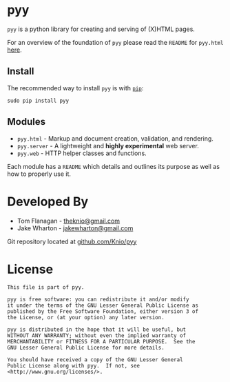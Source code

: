 pyy
===

`pyy` is a python library for creating and serving of (X)HTML pages.

For an overview of the foundation of `pyy` please read the `README` for
`pyy.html` [here](http://github.com/Knio/pyy/blob/dev/pyy/html/README.md).


Install
-------

The recommended way to install `pyy` is with
[`pip`](http://pypi.python.org/pypi/pip/):

    sudo pip install pyy


Modules
-------

*   `pyy.html` - Markup and document creation, validation, and rendering.
*   `pyy.server` - A lightweight and __highly experimental__ web server.
*   `pyy.web` - HTTP helper classes and functions.

Each module has a `README` which details and outlines its purpose as well as
how to properly use it.



Developed By
============

* Tom Flanagan - <theknio@gmail.com>
* Jake Wharton - <jakewharton@gmail.com>

Git repository located at
[github.com/Knio/pyy](http://github.com/Knio/pyy)


License
=======

    This file is part of pyy.

    pyy is free software: you can redistribute it and/or modify
    it under the terms of the GNU Lesser General Public License as
    published by the Free Software Foundation, either version 3 of
    the License, or (at your option) any later version.

    pyy is distributed in the hope that it will be useful, but
    WITHOUT ANY WARRANTY; without even the implied warranty of
    MERCHANTABILITY or FITNESS FOR A PARTICULAR PURPOSE.  See the
    GNU Lesser General Public License for more details.

    You should have received a copy of the GNU Lesser General
    Public License along with pyy.  If not, see
    <http://www.gnu.org/licenses/>.

